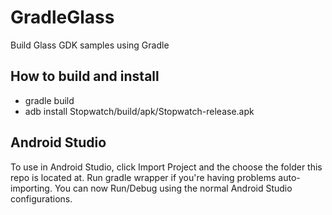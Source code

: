 GradleGlass
===========

Build Glass GDK samples using Gradle


How to build and install
------------------------

* gradle build
* adb install Stopwatch/build/apk/Stopwatch-release.apk


Android Studio
--------------

To use in Android Studio, click Import Project and the choose the folder this repo is located at.  Run gradle wrapper if you're having problems auto-importing.  You can now Run/Debug using the normal Android Studio configurations.
